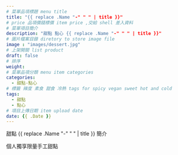 ```yaml
---
# 菜單品項標題 menu title 
title: "{{ replace .Name "-" " " | title }}"
# price 品項價錢標價 item price ,交給 shell 差入資料
# 菜單項目簡介 
description: "甜點 點心 {{ replace .Name "-" " " | title }}"
# 圖片檔案目錄 diretory to store image file
image : "images/dessert.jpg"
# 上架開關 list product 
draft: false
# 排序
weight: 
# 菜單品項分類 menu item categories 
categories:
  - 甜點-點心
# 標籤 辣度 素食 甜食 冷熱 tags for spicy vegan sweet hot and cold 
tags:
  - 甜點
  - 點心
# 項目上傳日期 item upload date 
date: {{ .Date }}
---
```


甜點 {{ replace .Name "-" " " | title }} 簡介

 個人獨享限量手工甜點